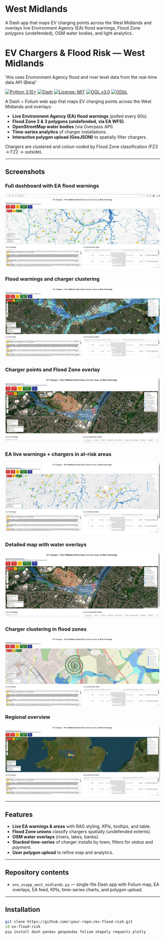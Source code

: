 # West Midlands
A Dash app that maps EV charging points across the West Midlands and overlays live Environment Agency (EA) flood warnings, Flood Zone polygons (undefended), OSM water bodies, and light analytics.
# EV Chargers & Flood Risk — West Midlands
'this uses Environment Agency flood and river level data from the real-time data API (Beta)'

[![Python 3.10+](https://img.shields.io/badge/python-3.10+-blue.svg)](https://www.python.org/)
[![Dash](https://img.shields.io/badge/Dash-2.x-brightgreen.svg)](https://dash.plotly.com/)
[![License: MIT](https://img.shields.io/badge/License-MIT-yellow.svg)](LICENSE)
[![OGL v3.0](https://img.shields.io/badge/Data%20License-OGL--UK--3.0-lightgrey.svg)](http://www.nationalarchives.gov.uk/doc/open-government-licence/version/3/)
[![ODbL](https://img.shields.io/badge/Data%20License-ODbL-orange.svg)](https://www.openstreetmap.org/copyright)

A Dash + Folium web app that maps EV charging points across the West Midlands and overlays:

- **Live Environment Agency (EA) flood warnings** (polled every 60s).  
- **Flood Zone 2 & 3 polygons (undefended, via EA WFS)**.  
- **OpenStreetMap water bodies** (via Overpass API).  
- **Time-series analytics** of charger installations.  
- **Interactive polygon upload (GeoJSON)** to spatially filter chargers.  

Chargers are clustered and colour-coded by Flood Zone classification (FZ3 → FZ2 → outside).

---

## Screenshots

### Full dashboard with EA flood warnings
![Dashboard view](WestMidlands1.png)

### Flood warnings and charger clustering
![Cluster view](WestMidlands2.png)

### Charger points and Flood Zone overlay
![Flood Zone overlay](WestMidlands3.png)

### EA live warnings + chargers in at-risk areas
![EA Warnings](WestMidlands4.png)

### Detailed map with water overlays
![Water overlays](WestMidlands5.png)

### Charger clustering in flood zones
![Clustering](WestMidlands6.png)

### Regional overview
![Regional overview](WestMidlands7.png)

---

## Features
- **Live EA warnings & areas** with RAG styling, KPIs, tooltips, and table.  
- **Flood Zone unions** classify chargers spatially (undefended extents).  
- **OSM water overlays** (rivers, lakes, banks).  
- **Stacked time-series** of charger installs by town; filters for *status* and *payment*.  
- **User polygon upload** to refine map and analytics.  

---

## Repository contents
- `ons_evapp_west_midlands.py` — single-file Dash app with Folium map, EA overlays, EA feed, KPIs, time-series charts, and polygon upload.  

---

## Installation
```bash
git clone https://github.com/<your-repo>/ev-flood-risk.git
cd ev-flood-risk
pip install dash pandas geopandas folium shapely requests plotly
